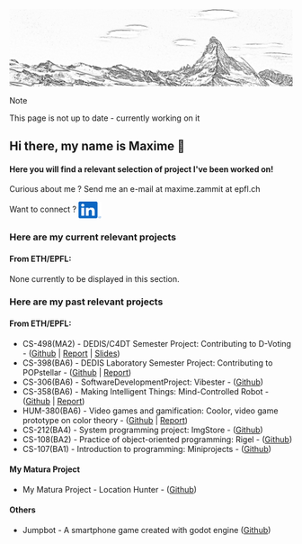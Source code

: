 ![Header](./assets/banner.png)
> [!NOTE]  
> This page is not up to date - currently working on it

## Hi there, my name is Maxime 👋

#### Here you will find a relevant selection of project I've been worked on!

Curious about me ? Send me an e-mail at maxime.zammit at epfl.ch 
<!-- visit my website [here](#)-->
Want to connect ? <a href="https://www.linkedin.com/in/maxime-zmt?utm_source=website" target="blank"><img align="center" src="assets/linkedin_logo.svg" alt="" height="30" width="40" /></a>


### Here are my current relevant projects
#### From ETH/EPFL:
None currently to be displayed in this section.


### Here are my past relevant projects
#### From ETH/EPFL:
- CS-498(MA2) - DEDIS/C4DT Semester Project: Contributing to D-Voting - ([Github](https://github.com/MaximeZmt/d-voting) | [Report](docs/MaximeZammit_MasterResearchProject_D-Voting.pdf) | [Slides](docs/MaximeZammitFinalSlides.pdf)) <!-- - HUM-410/414 - Droit et Technique I et II - ([Report]()) --> 
- CS-398(BA6) - DEDIS Laboratory Semester Project: Contributing to POPstellar - ([Github](https://github.com/dedis/popstellar) | [Report](https://www.epfl.ch/labs/dedis/wp-content/uploads/2022/07/report-2022-1-PoP.pdf)) <!-- Archive Link if broken: https://web.archive.org/web/20240109220256/https://www.epfl.ch/labs/dedis/wp-content/uploads/2022/07/report-2022-1-PoP.pdf-->
- CS-306(BA6) - SoftwareDevelopmentProject: Vibester - ([Github](https://github.com/MaximeZmt/SDP_2022-Vibester/))
- CS-358(BA6) - Making Intelligent Things: Mind-Controlled Robot - ([Github](https://github.com/EPFL-EEG-Team) | [Report](https://github.com/EPFL-EEG-Team/.github/raw/main/EEG_Final_Report.pdf))
- HUM-380(BA6) -  Video games and gamification: Coolor, video game prototype on color theory - ([Github](https://github.com/RabbitStudiosCH) | [Report](https://github.com/RabbitStudiosCH/.github/raw/main/Rapport_Jeu_Video_Coolor_Groupe_1.pdf))
- CS-212(BA4) - System programming project: ImgStore - ([Github](https://github.com/MaximeZmt/CS212-ImgStore))
- CS-108(BA2) - Practice of object-oriented programming: Rigel - ([Github](https://github.com/MaximeZmt/CS-108-Rigel))
- CS-107(BA1) - Introduction to programming: Miniprojects - ([Github](https://github.com/MaximeZmt/CS107-Miniprojet1-2))

#### My Matura Project
- My Matura Project - Location Hunter - ([Github](https://github.com/MaximeZmt/LocationHunter))

#### Others
- Jumpbot - A smartphone game created with godot engine ([Github](https://github.com/MaximeZmt/jumpbot))

